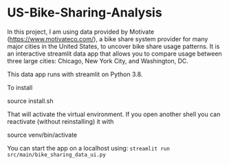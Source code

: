 # US-Bike-Sharing-Analysis

In this project, I am using data provided by Motivate (https://www.motivateco.com/), a bike share system provider for many major cities in the United States, to uncover bike share usage patterns. It is an interactive streamlit data app that allows you to compare usage between three large cities: Chicago, New York City, and Washington, DC.

This data app runs with streamlit on Python 3.8. 

To install

source install.sh

That will activate the virtual environment. If you open another shell you can 
reactivate (without reinstalling) it with

source venv/bin/activate

You can start the app on a localhost using: `streamlit run src/main/bike_sharing_data_ui.py`
